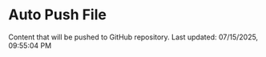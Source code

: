 # Auto Push File

Content that will be pushed to GitHub repository.
Last updated: 07/15/2025, 09:55:04 PM
